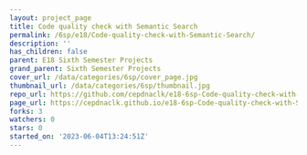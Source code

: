 ```yaml
---
layout: project_page
title: Code quality check with Semantic Search
permalink: /6sp/e18/Code-quality-check-with-Semantic-Search/
description: ''
has_children: false
parent: E18 Sixth Semester Projects
grand_parent: Sixth Semester Projects
cover_url: /data/categories/6sp/cover_page.jpg
thumbnail_url: /data/categories/6sp/thumbnail.jpg
repo_url: https://github.com/cepdnaclk/e18-6sp-Code-quality-check-with-Semantic-Search
page_url: https://cepdnaclk.github.io/e18-6sp-Code-quality-check-with-Semantic-Search
forks: 3
watchers: 0
stars: 0
started_on: '2023-06-04T13:24:51Z'
---
```


